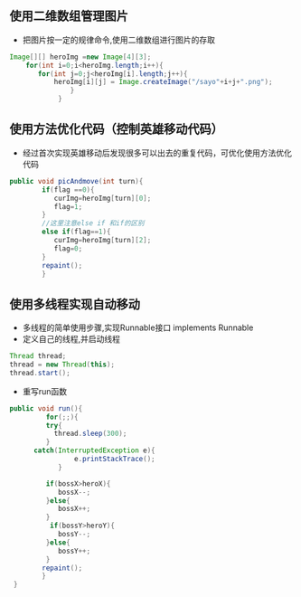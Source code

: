 ## 使用二维数组管理图片
- 把图片按一定的规律命令,使用二维数组进行图片的存取
```java
Image[][] heroImg =new Image[4][3];
	for(int i=0;i<heroImg.length;i++){
       for(int j=0;j<heroImg[i].length;j++){
           heroImg[i][j] = Image.createImage("/sayo"+i+j+".png");
			   }
			}
```
## 使用方法优化代码（控制英雄移动代码）
 - 经过首次实现英雄移动后发现很多可以出去的重复代码，可优化使用方法优化代码
```java
public void picAndmove(int turn){
        if(flag ==0){
		   curImg=heroImg[turn][0];
		   flag=1;
		}
        //这里注意else if 和if的区别
	    else if(flag==1){
           curImg=heroImg[turn][2];
		   flag=0;
		}
		repaint();
		}
```
## 使用多线程实现自动移动
- 多线程的简单使用步骤,实现Runnable接口
 implements Runnable
- 定义自己的线程,并启动线程
```java
Thread thread;
thread = new Thread(this);
thread.start();
```
- 重写run函数
```java
public void run(){
		 for(;;){
		 try{
		   thread.sleep(300);
		 }
      catch(InterruptedException e){
				e.printStackTrace();
			}

         if(bossX>heroX){
            bossX--;
		 }else{
		    bossX++;
		 }
          if(bossY>heroY){
            bossY--;
		 }else{
		    bossY++;
		 }
        repaint();
		}
 }
 ```
